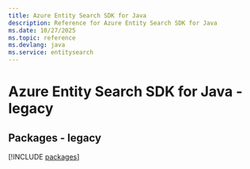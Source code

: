 ```yaml
---
title: Azure Entity Search SDK for Java
description: Reference for Azure Entity Search SDK for Java
ms.date: 10/27/2025
ms.topic: reference
ms.devlang: java
ms.service: entitysearch
---
```

# Azure Entity Search SDK for Java - legacy
## Packages - legacy
[!INCLUDE [packages](entity-search-index.md)]